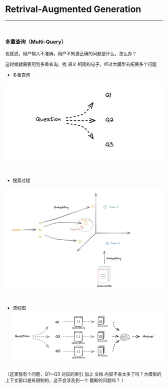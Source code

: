 # Retrival-Augmented Generation

---

<br>

### 多重查询（Multi-Query）

也就说，用户输入不准确，用户不知道正确的问题是什么，怎么办？

这时候就需要用到多重查询，找 语义 相同的句子，经过大模型去拓展多个问题

- 多重查询

![alt text](image-1.png)


<br>

- 搜索过程

![alt text](image.png)


<br>

- 流程图
![alt text](image-2.png)

（这里我有个问题，Q1～Q3 对应的索引 加上 文档 内容不会太多了吗？大模型的上下文窗口是有限制的，这不会涉及到一个 截断的问题吗？ ）